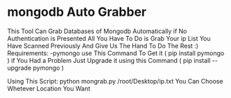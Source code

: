 # mongodb Auto Grabber
 
 This Tool Can Grab Databases of Mongodb Automatically if No Authentication is Presented
 All You Have To Do is Grab Your ip List You Have Scanned Previously And Give Us The Hand To Do The Rest :)
 Requirements:
-pymongo
use This Command To Get it ( pip install pymongo )
if You Had a Problem Just Upgrade it using this Command ( pip install --upgrade pymongo )

Using This Script:
python mongrab.py /root/Desktop/ip.txt
You Can Choose Whetever Location You Want

